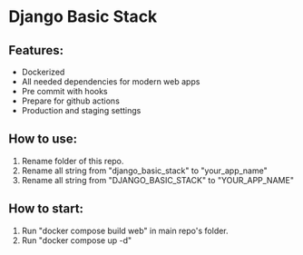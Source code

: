 # Django Basic Stack

## Features:

* Dockerized
* All needed dependencies for modern web apps
* Pre commit with hooks
* Prepare for github actions
* Production and staging settings

## How to use:

1. Rename folder of this repo.
2. Rename all string from "django_basic_stack" to "your_app_name"
3. Rename all string from "DJANGO_BASIC_STACK" to "YOUR_APP_NAME"

## How to start:

1. Run "docker compose build web" in main repo's folder.
2. Run "docker compose up -d"